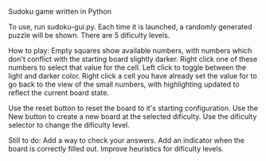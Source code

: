 Sudoku game written in Python

To use, run sudoku-gui.py. Each time it is launched, a randomly generated 
puzzle will be shown. There are 5 dificulty levels.

How to play:
Empty squares show available numbers, with numbers which don't conflict with 
the starting board slightly darker. Right click one of these numbers to select 
that value for the cell. Left click to toggle between the light and darker 
color. Right click a cell you have already set the value for to go back to the 
view of the small numbers, with highlighting updated to reflect the current 
board state.

Use the reset button to reset the board to it's starting configuration. Use the
New button to create a new board at the selected dificulty. Use the dificulty 
selector to change the dificulty level.

Still to do:
Add a way to check your answers.
Add an indicator when the board is correctly filled out.
Improve heuristics for dificulty levels.
